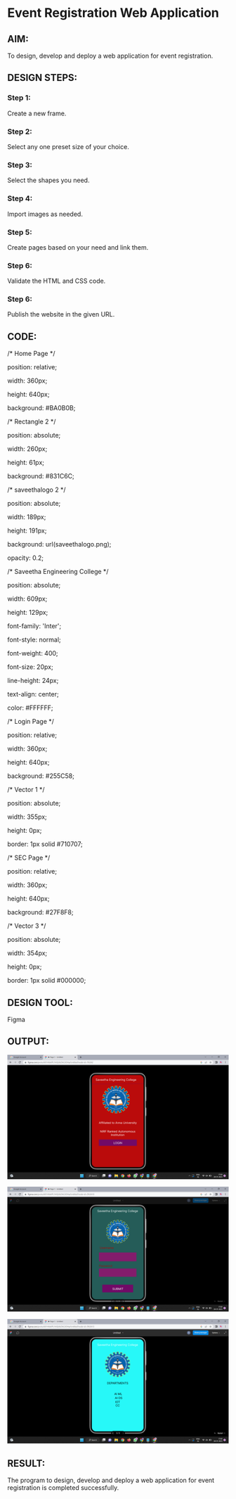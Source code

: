 # Event Registration Web Application

## AIM:
To design, develop and deploy a web application for event registration.

## DESIGN STEPS:

### Step 1:
Create a new frame.

### Step 2:
Select any one preset size of your choice.

### Step 3:
Select the shapes you need.

### Step 4:
Import images as needed.

### Step 5:
Create pages based on your need and link them.

### Step 6:

Validate the HTML and CSS code.

### Step 6:

Publish the website in the given URL.


## CODE:
/* Home Page */

position: relative;

width: 360px;

height: 640px;

background: #BA0B0B;

/* Rectangle 2 */

position: absolute;

width: 260px;

height: 61px;

background: #831C6C;


/* saveethalogo 2 */

position: absolute;

width: 189px;

height: 191px;

background: url(saveethalogo.png);

opacity: 0.2;

/* Saveetha Engineering College */

position: absolute;

width: 609px;

height: 129px;

font-family: 'Inter';

font-style: normal;

font-weight: 400;

font-size: 20px;

line-height: 24px;

text-align: center;

color: #FFFFFF;

/* Login Page */


position: relative;

width: 360px;

height: 640px;

background: #255C58;

/* Vector 1 */

position: absolute;

width: 355px;

height: 0px;

border: 1px solid #710707;

/* SEC Page */


position: relative;

width: 360px;

height: 640px;

background: #27F8F8;

/* Vector 3 */

position: absolute;

width: 354px;

height: 0px;

border: 1px solid #000000;


## DESIGN TOOL:
Figma

## OUTPUT:
![output](./out91.png)

![output](./out92.png)

![output](./out93.png)

## RESULT:
The program to design, develop and deploy a web application for event registration is completed successfully.
